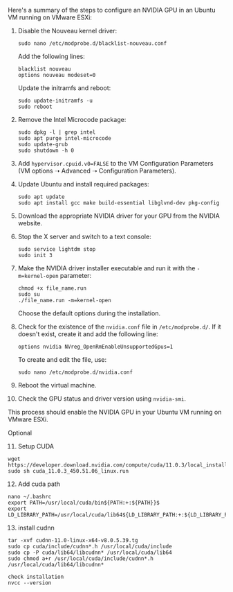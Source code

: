 Here's a summary of the steps to configure an NVIDIA GPU in an Ubuntu VM running on VMware ESXi:

1. Disable the Nouveau kernel driver:
   ```
   sudo nano /etc/modprobe.d/blacklist-nouveau.conf
   ```
   Add the following lines:
   ```
   blacklist nouveau
   options nouveau modeset=0
   ```
   Update the initramfs and reboot:
   ```
   sudo update-initramfs -u
   sudo reboot
   ```

2. Remove the Intel Microcode package:
   ```
   sudo dpkg -l | grep intel
   sudo apt purge intel-microcode
   sudo update-grub
   sudo shutdown -h 0
   ```

3. Add `hypervisor.cpuid.v0=FALSE` to the VM Configuration Parameters (VM options ➝ Advanced ➝ Configuration Parameters).

4. Update Ubuntu and install required packages:
   ```
   sudo apt update
   sudo apt install gcc make build-essential libglvnd-dev pkg-config
   ```

5. Download the appropriate NVIDIA driver for your GPU from the NVIDIA website.

6. Stop the X server and switch to a text console:
   ```
   sudo service lightdm stop
   sudo init 3
   ```

7. Make the NVIDIA driver installer executable and run it with the `-m=kernel-open` parameter:
   ```
   chmod +x file_name.run
   sudo su
   ./file_name.run -m=kernel-open
   ```
   Choose the default options during the installation.

8. Check for the existence of the `nvidia.conf` file in `/etc/modprobe.d/`. If it doesn't exist, create it and add the following line:
   ```
   options nvidia NVreg_OpenRmEnableUnsupportedGpus=1
   ```
   To create and edit the file, use:
   ```
   sudo nano /etc/modprobe.d/nvidia.conf
   ```

9. Reboot the virtual machine.

10. Check the GPU status and driver version using `nvidia-smi`.

This process should enable the NVIDIA GPU in your Ubuntu VM running on VMware ESXi.


Optional 

11. Setup CUDA

   ```
   wget https://developer.download.nvidia.com/compute/cuda/11.0.3/local_installers/cuda_11.0.3_450.51.06_linux.run
   sudo sh cuda_11.0.3_450.51.06_linux.run
   ```

12. Add cuda path
   ```
   nano ~/.bashrc 
   export PATH=/usr/local/cuda/bin${PATH:+:${PATH}}$ 
   export LD_LIBRARY_PATH=/usr/local/cuda/lib64${LD_LIBRARY_PATH:+:${LD_LIBRARY_PATH}}
   ```

13. install cudnn
   ```
   tar -xvf cudnn-11.0-linux-x64-v8.0.5.39.tg
   sudo cp cuda/include/cudnn*.h /usr/local/cuda/include
   sudo cp -P cuda/lib64/libcudnn* /usr/local/cuda/lib64
   sudo chmod a+r /usr/local/cuda/include/cudnn*.h /usr/local/cuda/lib64/libcudnn*

   check installation
   nvcc --version
   ```

